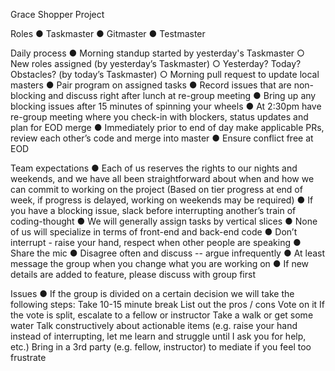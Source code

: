 Grace Shopper Project 

Roles
● Taskmaster 
● Gitmaster
● Testmaster


Daily process
● Morning standup started by yesterday's Taskmaster
  ○ New roles assigned (by yesterday’s Taskmaster)
  ○ Yesterday? Today? Obstacles? (by today’s Taskmaster)
  ○ Morning pull request to update local masters
● Pair program on assigned tasks
● Record issues that are non-blocking and discuss right after lunch at re-group meeting
● Bring up any blocking issues after 15 minutes of spinning your wheels
● At 2:30pm have re-group meeting where you check-in with blockers, status updates and
plan for EOD merge
● Immediately prior to end of day make applicable PRs, review each other’s code and
merge into master
● Ensure conflict free at EOD



Team expectations
● Each of us reserves the rights to our nights and weekends, and we have all been straightforward about when and how we can commit to working on the project (Based on tier progress at end of week, if progress is delayed, working on weekends may be required)
● If you have a blocking issue, slack before interrupting another’s train of coding-thought
● We will generally assign tasks by vertical slices
● None of us will specialize in terms of front-end and back-end code
● Don’t interrupt - raise your hand, respect when other people are speaking
● Share the mic
● Disagree often and discuss -- argue infrequently
● At least message the group when you change what you are working on
● If new details are added to feature, please discuss with group first
 
Issues
● If the group is divided on a certain decision we will take the following steps:
Take 10-15 minute break
List out the pros / cons
Vote on it
If the vote is split, escalate to a fellow or instructor
Take a walk or get some water
Talk constructively about actionable items (e.g. raise your hand instead of interrupting, let me learn and struggle until I ask you for help, etc.)
Bring in a 3rd party (e.g. fellow, instructor) to mediate if you feel too frustrate
